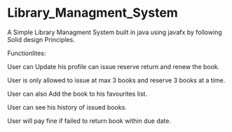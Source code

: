 # Library_Managment_System
A Simple Library Managment System built in java using javafx by following Solid design Principles.

Functionlites:

User can Update his profile can issue reserve return and renew the book.

User is only allowed to issue at max 3 books and reserve 3 books at a time.

User can also Add the book to his favourites list.

User can see his history of issued books.

User will pay fine if failed to return book within due date.




